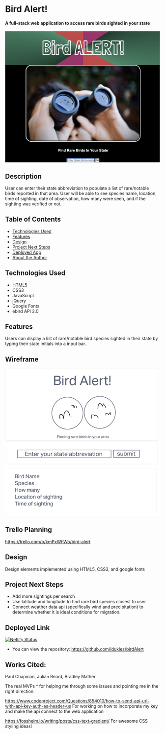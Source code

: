 # Bird Alert!

#### A full-stack web application to access rare birds sighted in your state

<img src="./img/screenShot.png" alt="bird Alert main page"/>

## Description
User can enter their state abbreviation to populate a list of rare/notable birds reported in that area. User will be able to see species name, location, time of sighting, date of observation, how many were seen, and if the sighting was verified or not.

## Table of Contents

* [Technologies Used](#technologiesused)
* [Features](#features)
* [Design](#design)
* [Project Next Steps](#nextsteps)
* [Deployed App](#deployment)
* [About the Author](#author)

## <a name="technologiesused"></a>Technologies Used
* HTML5
* CSS3
* JavaScript
* jQuery
* Google Fonts
* ebird API 2.0

## Features
Users can display a list of rare/notable bird species sighted in their state by typing their state initials into a input bar.


## Wireframe
<img src ="./img/Wireframe.png" alt="wireframe"/>

## Trello Planning
https://trello.com/b/kmPxWhWo/bird-alert

## <a name="design"></a>Design
Design elements implemented using HTML5, CSS3, and google fonts

## <a name="nextsteps"></a>Project Next Steps
* Add more sightings per search
* Use latitude and longitude to find rare bird species closest to user
* Connect weather data api (specifically wind and precipitation) to determine whether it is ideal conditions for migration.

## <a name="deployment"></a>Deployed Link
[![Netlify Status](https://api.netlify.com/api/v1/badges/05085374-b764-4c0b-8c80-ad7baacbcd53/deploy-status)](https://app.netlify.com/sites/bird-alert/deploys)



* You can view the repository:
https://github.com/ldukles/birdAlert


## Works Cited:
Paul Chapman, Julian Beard, Bradley Mather

The real MVPs ^ for helping me through some issues and pointing me in the right direction


https://www.codeproject.com/Questions/854010/how-to-send-api-url-with-api-key-auth-as-header-us
For working on how to incorporate my key and make the api connect to the web application


https://fossheim.io/writing/posts/css-text-gradient/
For awesome CSS styling ideas!
